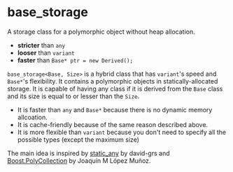 # base_storage

A storage class for a polymorphic object without heap allocation.

* __stricter__ than `any`
* __looser__ than `variant`
* __faster__ than `Base* ptr = new Derived();`

`base_storage<Base, Size>` is a hybrid class that has `variant`'s speed and `Base*`'s flexibility.
It contains a polymorphic objects in statically-allocated storage. It is capable of having any class if it is derived from the `Base` class and its size is equal to or lesser than the `Size`.

* It is faster than `any` and `Base*` because there is no dynamic memory allcoation.
* It is cache-friendly because of the same reason described above.
* It is more flexible than `variant` because you don't need to specify all the possible types (except the maximum size)

The main idea is inspired by [static_any](https://github.com/david-grs/static_any) by david-grs and [Boost.PolyCollection](http://www.boost.org/doc/libs/1_65_1/doc/html/poly_collection.html) by Joaquín M López Muñoz.
